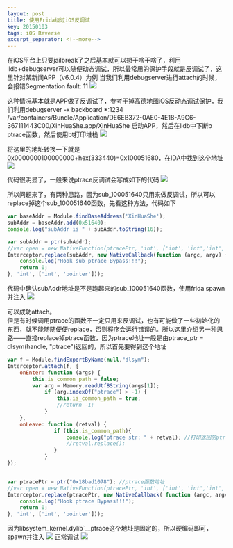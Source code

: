 ```yaml
---
layout: post
title: 使用Frida绕过iOS反调试
key: 20150103
tags: iOS Reverse
excerpt_separator: <!--more-->
---
```

在iOS平台上只要jailbreak了之后基本就可以想干啥干啥了，利用lldb+debugserver可以随便动态调试，所以最常用的保护手段就是反调试了，这里针对某新闻APP（v6.0.4）为例
当我们利用debugserver进行attach的时候，会报错Segmentation fault: 11<!--more-->
![](https://raw.githubusercontent.com/la0s/la0s.github.io/master/screenshots/20190307.1.png)

这种情况基本就是APP做了反调试了，参考[干掉高德地图iOS反动态调试保护](http://iosre.com/t/7-2-0-ios/770)，我们利用debugserver -x backboard *:1234 /var/containers/Bundle/Application/DE6EB372-0AE0-4E18-A9C6-367111443C00/XinHuaShe.app/XinHuaShe 启动APP，然后在lldb中下断b ptrace函数，然后使用bt打印堆栈
![](https://raw.githubusercontent.com/la0s/la0s.github.io/master/screenshots/20190307.2.png)

将这里的地址转换一下就是0x0000000100000000+hex(333440)=0x100051680，在IDA中找到这个地址
![](https://raw.githubusercontent.com/la0s/la0s.github.io/master/screenshots/20190307.3.png)

代码很明显了，一般来说ptrace反调试会写成如下的代码
![](https://raw.githubusercontent.com/la0s/la0s.github.io/master/screenshots/20190307.4.png)

所以问题来了，有两种思路，因为sub_100051640只用来做反调试，所以可以replace掉这个sub_100051640函数，先看这种方法，代码如下
```javascript
var baseAddr = Module.findBaseAddress('XinHuaShe');
subAddr = baseAddr.add(0x51640);
console.log("subAddr is " + subAddr.toString(16));

var subAddr = ptr(subAddr);
//var open = new NativeFunction(ptracePtr, 'int', ['int', 'int','int', 'int']);
Interceptor.replace(subAddr, new NativeCallback(function (argc, argv) {
    console.log("Hook sub_ptrace Bypass!!!");
    return 0;
}, 'int', ['int', 'pointer']));
```
代码中确认subAddr地址是不是跑起来的sub_100051640函数，使用frida spawn并注入
![](https://raw.githubusercontent.com/la0s/la0s.github.io/master/screenshots/20190307.5.png)

可以成功attach。  
但是有时候调用ptrace的函数不一定只用来反调试，也有可能做了一些初始化的东西，就不能随随便便replace，否则程序会运行错误的。所以这里介绍另一种思路——直接replace掉ptrace函数，因为ptrace地址一般是由ptrace_ptr = dlsym(handle, "ptrace")返回的，所以首先要得到这个地址
```javascript
var f = Module.findExportByName(null,"dlsym");
Interceptor.attach(f, {
    onEnter: function (args) {
        this.is_common_path = false;
        var arg = Memory.readUtf8String(args[1]);
            if (arg.indexOf("ptrace") > -1) {
                this.is_common_path = true;
                //return -1;
            }
    },
    onLeave: function (retval) {
               if (this.is_common_path){
                   console.log("ptrace str: " + retval); //打印返回的ptrace地址：0x18bad1078
                   //retval.replace();
               }      
            }
});


var ptracePtr = ptr("0x18bad1078"); //ptrace函数地址
//var open = new NativeFunction(ptracePtr, 'int', ['int', 'int','int', 'int']);
Interceptor.replace(ptracePtr, new NativeCallback( function (argc, argv) {
    console.log("Hook ptrace Bypass!!!");
    return 0;
}, 'int', ['int', 'pointer']));
```
因为libsystem_kernel.dylib`__ptrace这个地址是固定的，所以硬编码即可，spawn并注入
![](https://raw.githubusercontent.com/la0s/la0s.github.io/master/screenshots/20190307.6.png)
正常调试
![](https://raw.githubusercontent.com/la0s/la0s.github.io/master/screenshots/20190307.7.png)
